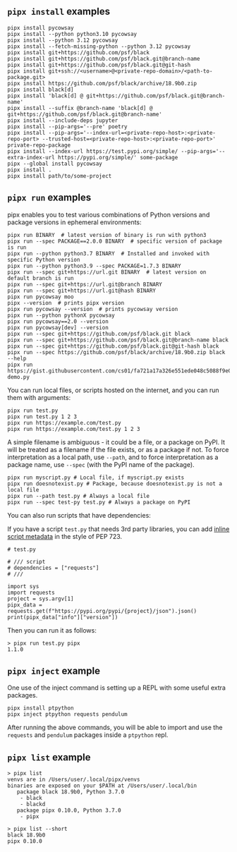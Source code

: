 ## `pipx install` examples

```
pipx install pycowsay
pipx install --python python3.10 pycowsay
pipx install --python 3.12 pycowsay
pipx install --fetch-missing-python --python 3.12 pycowsay
pipx install git+https://github.com/psf/black
pipx install git+https://github.com/psf/black.git@branch-name
pipx install git+https://github.com/psf/black.git@git-hash
pipx install git+ssh://<username>@<private-repo-domain>/<path-to-package.git>
pipx install https://github.com/psf/black/archive/18.9b0.zip
pipx install black[d]
pipx install 'black[d] @ git+https://github.com/psf/black.git@branch-name'
pipx install --suffix @branch-name 'black[d] @ git+https://github.com/psf/black.git@branch-name'
pipx install --include-deps jupyter
pipx install --pip-args='--pre' poetry
pipx install --pip-args='--index-url=<private-repo-host>:<private-repo-port> --trusted-host=<private-repo-host>:<private-repo-port>' private-repo-package
pipx install --index-url https://test.pypi.org/simple/ --pip-args='--extra-index-url https://pypi.org/simple/' some-package
pipx --global install pycowsay
pipx install .
pipx install path/to/some-project
```

## `pipx run` examples

pipx enables you to test various combinations of Python versions and package versions in ephemeral environments:

```
pipx run BINARY  # latest version of binary is run with python3
pipx run --spec PACKAGE==2.0.0 BINARY  # specific version of package is run
pipx run --python python3.7 BINARY  # Installed and invoked with specific Python version
pipx run --python python3.9 --spec PACKAGE=1.7.3 BINARY
pipx run --spec git+https://url.git BINARY  # latest version on default branch is run
pipx run --spec git+https://url.git@branch BINARY
pipx run --spec git+https://url.git@hash BINARY
pipx run pycowsay moo
pipx --version  # prints pipx version
pipx run pycowsay --version  # prints pycowsay version
pipx run --python pythonX pycowsay
pipx run pycowsay==2.0 --version
pipx run pycowsay[dev] --version
pipx run --spec git+https://github.com/psf/black.git black
pipx run --spec git+https://github.com/psf/black.git@branch-name black
pipx run --spec git+https://github.com/psf/black.git@git-hash black
pipx run --spec https://github.com/psf/black/archive/18.9b0.zip black --help
pipx run https://gist.githubusercontent.com/cs01/fa721a17a326e551ede048c5088f9e0f/raw/6bdfbb6e9c1132b1c38fdd2f195d4a24c540c324/pipx-demo.py
```

You can run local files, or scripts hosted on the internet, and you can run them with arguments:

```
pipx run test.py
pipx run test.py 1 2 3
pipx run https://example.com/test.py
pipx run https://example.com/test.py 1 2 3
```

A simple filename is ambiguous - it could be a file, or a package on PyPI. It will be treated as a filename if the file
exists, or as a package if not. To force interpretation as a local path, use `--path`, and to force interpretation as a
package name, use `--spec` (with the PyPI name of the package).

```
pipx run myscript.py # Local file, if myscript.py exists
pipx run doesnotexist.py # Package, because doesnotexist.py is not a local file
pipx run --path test.py # Always a local file
pipx run --spec test-py test.py # Always a package on PyPI
```

You can also run scripts that have dependencies:

If you have a script `test.py` that needs 3rd party libraries, you can add [inline script metadata](https://packaging.python.org/en/latest/specifications/inline-script-metadata/) in the style of PEP 723.

```
# test.py

# /// script
# dependencies = ["requests"]
# ///

import sys
import requests
project = sys.argv[1]
pipx_data = requests.get(f"https://pypi.org/pypi/{project}/json").json()
print(pipx_data["info"]["version"])
```

Then you can run it as follows:

```
> pipx run test.py pipx
1.1.0
```

## `pipx inject` example

One use of the inject command is setting up a REPL with some useful extra packages.

```
pipx install ptpython
pipx inject ptpython requests pendulum
```

After running the above commands, you will be able to import and use the `requests` and `pendulum` packages inside a
`ptpython` repl.

## `pipx list` example

```
> pipx list
venvs are in /Users/user/.local/pipx/venvs
binaries are exposed on your $PATH at /Users/user/.local/bin
   package black 18.9b0, Python 3.7.0
    - black
    - blackd
   package pipx 0.10.0, Python 3.7.0
    - pipx

> pipx list --short
black 18.9b0
pipx 0.10.0
```
